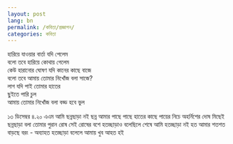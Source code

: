 ```yaml
---
layout: post
lang: bn
permalink: /কবিতা/প্রজ্ঞাপন/
categories: কবিতা
---
```

হারিয়ে যাওয়ার বার্তা যদি পেলেম  
বলো তবে হারিয়ে কোথায় গেলেম  
কেউ হারানোর ঘোষণ যদি কানের কাছে বাজে  
বলো তবে আমায় তোমার নিখোঁজ বলা সাজে?   
লাগ যদি পাই তোমার হাতের   
ছুইতে পারি চুল  
আমায় তোমার নিখোঁজ বলা বড্ড হবে ভুল  

১৩ ডিসেম্বর ৪.২০ এএম
আমি ছন্নছাড়া নই
ছন্ন আমার পাছে পাছে
হাতের কাছে
পায়ের নিচে
অহর্নিশের দোষ
মিছেই ছন্নছাড়া বলা
তোমার পুরান রোষ
সেই রোষের বশে 
হতচ্ছাড়াও বলেছিলে শেষে
আমি হতচ্ছাড়া নই
হত আমার শতশত
বাড়ছে বরং - অব্যাহত
হতচ্ছাড়া বলেলে আমায়
খুব আহত হই
